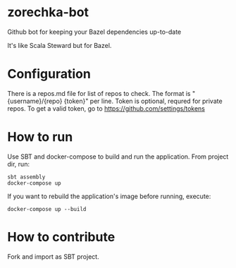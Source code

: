 # zorechka-bot
Github bot for keeping your Bazel dependencies up-to-date

It's like Scala Steward but for Bazel.

# Configuration

There is a repos.md file for list of repos to check. The format is "{username}/{repo} {token}" per line. Token is optional, requred for private repos. To get a valid token, go to https://github.com/settings/tokens

# How to run

Use SBT and docker-compose to build and run the application. From project dir, run:

    sbt assembly
    docker-compose up
    
If you want to rebuild the application's image before running, execute:
    
    docker-compose up --build
    
# How to contribute

Fork and import as SBT project. 
